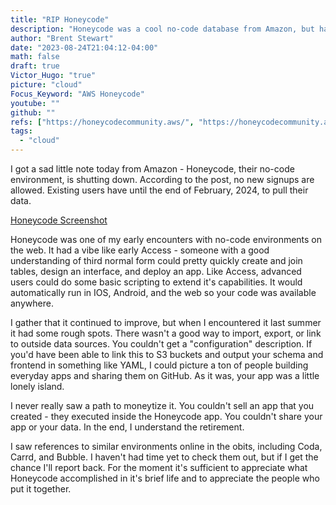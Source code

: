 ```yaml
---
title: "RIP Honeycode"
description: "Honeycode was a cool no-code database from Amazon, but has been discontinued"
author: "Brent Stewart"
date: "2023-08-24T21:04:12-04:00"
math: false
draft: true
Victor_Hugo: "true"
picture: "cloud"
Focus_Keyword: "AWS Honeycode"
youtube: ""
github: ""
refs: ["https://honeycodecommunity.aws/", "https://honeycodecommunity.aws/t/honeycode-ending-soon-community-discussion/28317"]
tags:
  - "cloud"
---
```

I got a sad little note today from Amazon - Honeycode, their no-code environment, is shutting down.  According to the post, no new signups are allowed.  Existing users have until the end of February, 2024, to pull their data.

[Honeycode Screenshot](/honeycode.png#floatright)

Honeycode was one of my early encounters with no-code environments on the web.  It had a vibe like early Access - someone with a good understanding of third normal form could pretty quickly create and join tables, design an interface, and deploy an app.  Like Access, advanced users could do some basic scripting to extend it's capabilities.  It would automatically run in IOS, Android, and the web so your code was available anywhere.

I gather that it continued to improve, but when I encountered it last summer it had some rough spots.  There wasn't a good way to import, export, or link to outside data sources.  You couldn't get a "configuration" description.  If you'd have been able to link this to S3 buckets and output your schema and frontend in something like YAML, I could picture a ton of people building everyday apps and sharing them on GitHub.  As it was, your app was a little lonely island.

I never really saw a path to moneytize it.  You couldn't sell an app that you created - they executed inside the Honeycode app.  You couldn't share your app or your data.  In the end, I understand the retirement.

I saw references to similar environments online in the obits, including Coda, Carrd, and Bubble.  I haven't had time yet to check them out, but if I get the chance I'll report back.  For the moment it's sufficient to appreciate what Honeycode accomplished in it's brief life and to appreciate the people who put it together.  
